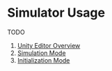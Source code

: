 # Simulator Usage

TODO

1. [Unity Editor Overview](editor.md)
2. [Simulation Mode](sim.md)
3. [Initialization Mode](init.md)
